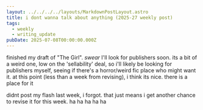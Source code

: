 ```yaml
---
layout: ../../../../layouts/MarkdownPostLayout.astro
title: i dont wanna talk about anything (2025-27 weekly post)
tags:
  - weekly
  - writing_update
pubDate: 2025-07-08T00:00:00.000Z
---
```


finished my draft of "The Girl". _swear_ I'll look for publishers soon. its a bit of a weird one, low on the 'sellability' deal, so i'll likely be looking for publishers myself, seeing if there's a horror/weird fic place who might want it. at this point (less than a week from revising), i think its nice. there is a place for it

didnt post my flash last week, i forgot. that just means i get another chance to revise it for this week. ha ha ha ha ha
